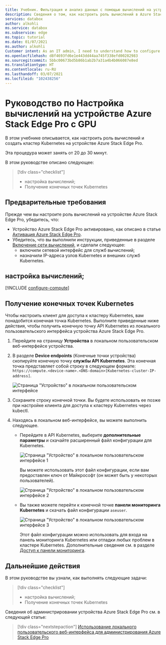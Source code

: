 ```yaml
---
title: Учебник. Фильтрация и анализ данных с помощью вычислений на устройстве Azure Stack Edge Pro с GPU | Документация Майкрософт
description: Сведения о том, как настроить роль вычислений в Azure Stack Edge Pro с GPU и использовать ее для преобразования данных перед их отправкой в Azure.
services: databox
author: alkohli
ms.service: databox
ms.subservice: edge
ms.topic: tutorial
ms.date: 01/07/2021
ms.author: alkohli
Customer intent: As an IT admin, I need to understand how to configure compute on Azure Stack Edge Pro so I can use it to transform the data before sending it to Azure.
ms.openlocfilehash: d8f4693fd6e1e443dd44aa745f338efd00282983
ms.sourcegitcommit: 5bbc00673bd5b86b1ab2b7a31a4b4b066087e8ed
ms.translationtype: HT
ms.contentlocale: ru-RU
ms.lasthandoff: 03/07/2021
ms.locfileid: "102438256"
---
```

# <a name="tutorial-configure-compute-on-azure-stack-edge-pro-gpu-device"></a>Руководство по Настройка вычислений на устройстве Azure Stack Edge Pro с GPU

<!--ALPA WILL VERIFY - [!INCLUDE [applies-to-skus](../../includes/azure-stack-edge-applies-to-all-sku.md)]-->

В этом учебнике описывается, как настроить роль вычислений и создать кластер Kubernetes на устройстве Azure Stack Edge Pro. 

Эта процедура может занять от 20 до 30 минут.


В этом руководстве описано следующее:

> [!div class="checklist"]
> * настройка вычислений;
> * Получение конечных точек Kubernetes

 
## <a name="prerequisites"></a>Предварительные требования

Прежде чем вы настроите роль вычислений на устройстве Azure Stack Edge Pro, убедитесь, что:

- Устройство Azure Stack Edge Pro активировано, как описано в статье [Активация Azure Stack Edge Pro](azure-stack-edge-gpu-deploy-activate.md).
- Убедитесь, что вы выполнили инструкции, приведенные в разделе [Включение сети вычислений](azure-stack-edge-gpu-deploy-configure-network-compute-web-proxy.md#enable-compute-network), и сделали следующее:
    - включили сетевой интерфейс для служб вычислений;
    - назначили IP-адреса узлов Kubernetes и внешних служб Kubernetes.

## <a name="configure-compute"></a>настройка вычислений;

[!INCLUDE [configure-compute](../../includes/azure-stack-edge-gateway-configure-compute.md)]

## <a name="get-kubernetes-endpoints"></a>Получение конечных точек Kubernetes

Чтобы настроить клиент для доступа к кластеру Kubernetes, вам понадобится конечная точка Kubernetes. Выполните приведенные ниже действия, чтобы получить конечную точку API Kubernetes из локального пользовательского интерфейса устройства Azure Stack Edge Pro.

1. Перейдите на страницу **Устройства** в локальном пользовательском веб-интерфейсе устройства.
2. В разделе **Device endpoints** (Конечные точки устройства) скопируйте конечную точку **службы API Kubernetes**. Эта конечная точка представляет собой строку в следующем формате: `https://compute.<device-name>.<DNS-domain>[Kubernetes-cluster-IP-address]`. 

    ![Страница "Устройство" в локальном пользовательском интерфейсе](./media/azure-stack-edge-j-series-create-kubernetes-cluster/device-kubernetes-endpoint-1.png)

3. Сохраните строку конечной точки. Вы будете использовать ее позже при настройке клиента для доступа к кластеру Kubernetes через kubectl.

4. Находясь в локальном веб-интерфейсе, вы можете выполнить следующее.

    - Перейдите в API Kubernetes, выберите **дополнительные параметры** и скачайте расширенный файл конфигурации для Kubernetes. 

        ![Страница "Устройство" в локальном пользовательском интерфейсе 1](./media/azure-stack-edge-gpu-deploy-configure-compute/download-advanced-config-1.png)

        Вы можете использовать этот файл конфигурации, если вам предоставлен ключ от Майкрософт (он может быть у некоторых пользователей).

        ![Страница "Устройство" в локальном пользовательском интерфейсе 2](./media/azure-stack-edge-gpu-deploy-configure-compute/download-advanced-config-2.png)

    - Вы также можете перейти к конечной точке **панели мониторинга Kubernetes** и скачать файл конфигурации `aseuser`. 
    
        ![Страница "Устройство" в локальном пользовательском интерфейсе 3](./media/azure-stack-edge-gpu-deploy-configure-compute/download-aseuser-config-1.png)

        Этот файл конфигурации можно использовать для входа на панель мониторинга Kubernetes или отладки любых проблем в кластере Kubernetes. Дополнительные сведения см. в разделе [Доступ к панели мониторинга](azure-stack-edge-gpu-monitor-kubernetes-dashboard.md#access-dashboard). 


## <a name="next-steps"></a>Дальнейшие действия

В этом руководстве вы узнали, как выполнять следующие задачи:

> [!div class="checklist"]
> * настройка вычислений;
> * Получение конечных точек Kubernetes


Сведения об администрировании устройства Azure Stack Edge Pro см. в следующей статье:

> [!div class="nextstepaction"]
> [Использование локального пользовательского веб-интерфейса для администрирования Azure Stack Edge Pro](azure-stack-edge-manage-access-power-connectivity-mode.md)

